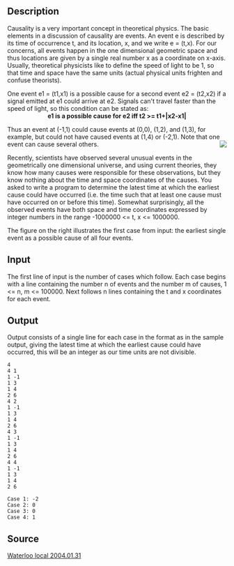<h2>Description</h2><p>Causality is a very important concept in theoretical physics. The basic elements in a discussion of causality are events. An event e is described by its time of occurrence t, and its location, x, and we write e = (t,x). For our concerns, all events happen in the one dimensional geometric space and thus locations are given by a single real number x as a coordinate on x-axis. Usually, theoretical physicists like to define the speed of light to be 1, so that time and space have the same units (actual physical units frighten and confuse theorists). 
</p>One event e1 = (t1,x1) is a possible cause for a second event e2 = (t2,x2) if a signal emitted at e1 could arrive at e2. Signals can't travel faster than the speed of light, so this condition can be stated as: 
<center><b>e1 is a possible cause for e2 iff t2 &gt;= t1+|x2-x1| </b></center><p>
</p>Thus an event at (-1,1) could cause events at (0,0), (1,2), and (1,3), for example, but could not have caused events at (1,4) or (-2,1). Note that one event can cause several others. 
<img src="images/1727_1.jpg" align="right"><p>
</p>Recently, scientists have observed several unusual events in the geometrically one dimensional universe, and using current theories, they know how many causes were responsible for these observations, but they know nothing about the time and space coordinates of the causes. You asked to write a program to determine the latest time at which the earliest cause could have occurred (i.e. the time such that at least one cause must have occurred on or before this time). Somewhat surprisingly, all the observed events have both space and time coordinates expressed by integer numbers in the range -1000000 &lt;= t, x &lt;= 1000000. 

The figure on the right illustrates the first case from input: the earliest single event as a possible cause of all four events. <h2>Input</h2><p>The first line of input is the number of cases which follow. Each case begins with a line containing the number n of events and the number m of causes, 1 &lt;= n, m &lt;= 100000. Next follows n lines containing the t and x coordinates for each event. </p><h2>Output</h2><p>Output consists of a single line for each case in the format as in the sample output, giving the latest time at which the earliest cause could have occurred, this will be an integer as our time units are not divisible. 
</p><pre><code class="language-input1">4
4 1
1 -1
1 3
1 4
2 6
4 2
1 -1
1 3
1 4
2 6
4 3
1 -1
1 3
1 4
2 6
4 4
1 -1
1 3
1 4
2 6
</code></pre><pre><code class="language-output1">Case 1: -2
Case 2: 0
Case 3: 0
Case 4: 1
</code></pre><h2>Source</h2><a href="searchproblem?field=source&amp;key=Waterloo+local+2004.01.31">Waterloo local 2004.01.31</a>